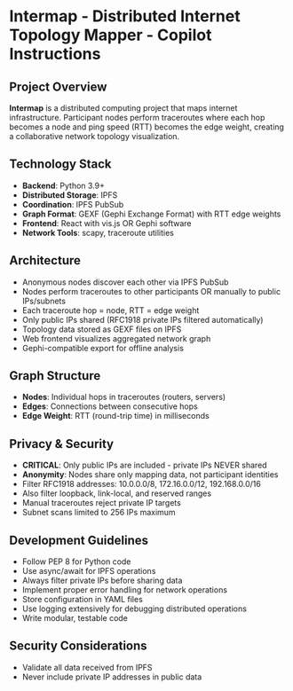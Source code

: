 # Intermap - Distributed Internet Topology Mapper - Copilot Instructions

## Project Overview
**Intermap** is a distributed computing project that maps internet infrastructure. Participant nodes perform traceroutes where each hop becomes a node and ping speed (RTT) becomes the edge weight, creating a collaborative network topology visualization.

## Technology Stack
- **Backend**: Python 3.9+
- **Distributed Storage**: IPFS
- **Coordination**: IPFS PubSub
- **Graph Format**: GEXF (Gephi Exchange Format) with RTT edge weights
- **Frontend**: React with vis.js OR Gephi software
- **Network Tools**: scapy, traceroute utilities

## Architecture
- Anonymous nodes discover each other via IPFS PubSub
- Nodes perform traceroutes to other participants OR manually to public IPs/subnets
- Each traceroute hop = node, RTT = edge weight
- Only public IPs shared (RFC1918 private IPs filtered automatically)
- Topology data stored as GEXF files on IPFS
- Web frontend visualizes aggregated network graph
- Gephi-compatible export for offline analysis

## Graph Structure
- **Nodes**: Individual hops in traceroutes (routers, servers)
- **Edges**: Connections between consecutive hops
- **Edge Weight**: RTT (round-trip time) in milliseconds

## Privacy & Security
- **CRITICAL**: Only public IPs are included - private IPs NEVER shared
- **Anonymity**: Nodes share only mapping data, not participant identities
- Filter RFC1918 addresses: 10.0.0.0/8, 172.16.0.0/12, 192.168.0.0/16
- Also filter loopback, link-local, and reserved ranges
- Manual traceroutes reject private IP targets
- Subnet scans limited to 256 IPs maximum

## Development Guidelines
- Follow PEP 8 for Python code
- Use async/await for IPFS operations
- Always filter private IPs before sharing data
- Implement proper error handling for network operations
- Store configuration in YAML files
- Use logging extensively for debugging distributed operations
- Write modular, testable code

## Security Considerations
- Validate all data received from IPFS
- Never include private IP addresses in public data


